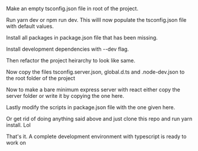 Make an empty tsconfig.json file in root of the project.

Run yarn dev or npm run dev. This willl now populate the tsconfig.json file with default values.

Install all packages in package.json file that has been missing.

Install development dependencies with --dev flag.

Then refactor the project heirarchy to look like same.

Now copy the files tsconfig.server.json, global.d.ts and .node-dev.json to the root folder of the project

Now to make a bare minimum express server with react either copy the server folder or write it by copying the one here.

Lastly modify the scripts in package.json file with the one given here.




Or get rid of doing anything said above and just clone this repo and run yarn install. Lol




That's it. A complete development environment with typescript is ready to work on
